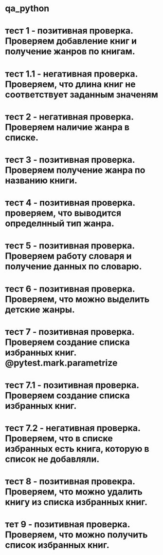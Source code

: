 # qa_python
# тест 1 - позитивная проверка. Проверяем добавление книг и получение жанров по книгам.
# тест 1.1 - негативная проверка. Проверяем, что длина книг не соответствует заданным значеням
# тест 2 - негативная проверка. Проверяем наличие жанра в списке.
# тест 3 - позитивная проверка. Проверяем получение жанра по названию книги.
# тест 4 - позитивная проверка. проверяем, что выводится определнный тип жанра.
# тест 5 - позитивная проверка. Проверяем работу словаря и получение данных по словарю.
# тест 6 - позитивная проверка. Проверяем, что можно выделить детские жанры.
# тест 7 - позитивная проверка. Проверяем создание списка избранных книг. @pytest.mark.parametrize
# тест 7.1 - позитивная проверка. Проверяем создание списка избранных книг.
# тест 7.2 - негативная проверка. Проверяем, что в списке избранных есть книга, которую в список не добавляли.
# тест 8 - позитивная провекра. Проверяем, что можно удалить книгу из списка избранных книг.
# тет 9 - позитивная проверка. Проверяем, что можно получить список избранных книг.